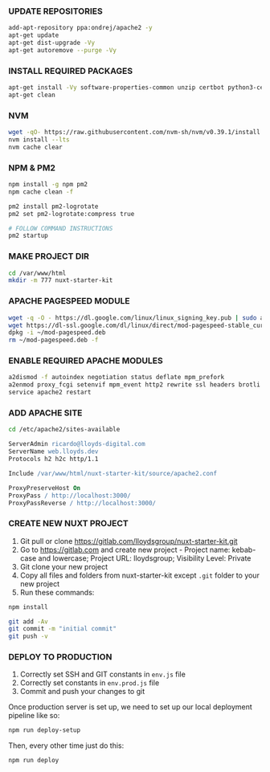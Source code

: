 ### UPDATE REPOSITORIES

```sh
add-apt-repository ppa:ondrej/apache2 -y
apt-get update
apt-get dist-upgrade -Vy
apt-get autoremove --purge -Vy
```

### INSTALL REQUIRED PACKAGES

```sh
apt-get install -Vy software-properties-common unzip certbot python3-certbot-apache apache2 libapache2-mod-evasive
apt-get clean
```

### NVM

```sh
wget -qO- https://raw.githubusercontent.com/nvm-sh/nvm/v0.39.1/install.sh | bash
nvm install --lts
nvm cache clear
```

### NPM & PM2

```sh
npm install -g npm pm2
npm cache clean -f

pm2 install pm2-logrotate
pm2 set pm2-logrotate:compress true

# FOLLOW COMMAND INSTRUCTIONS
pm2 startup
```

### MAKE PROJECT DIR

```sh
cd /var/www/html
mkdir -m 777 nuxt-starter-kit
```

### APACHE PAGESPEED MODULE

```sh
wget -q -O - https://dl.google.com/linux/linux_signing_key.pub | sudo apt-key add -
wget https://dl-ssl.google.com/dl/linux/direct/mod-pagespeed-stable_current_amd64.deb -O ~/mod-pagespeed.deb -v
dpkg -i ~/mod-pagespeed.deb
rm ~/mod-pagespeed.deb -f
```

### ENABLE REQUIRED APACHE MODULES

```sh
a2dismod -f autoindex negotiation status deflate mpm_prefork
a2enmod proxy_fcgi setenvif mpm_event http2 rewrite ssl headers brotli expires proxy proxy_http proxy_connect proxy_ajp evasive pagespeed
service apache2 restart
```

### ADD APACHE SITE

```sh
cd /etc/apache2/sites-available
```

```apache
ServerAdmin ricardo@lloyds-digital.com
ServerName web.lloyds.dev
Protocols h2 h2c http/1.1

Include /var/www/html/nuxt-starter-kit/source/apache2.conf

ProxyPreserveHost On
ProxyPass / http://localhost:3000/
ProxyPassReverse / http://localhost:3000/
```

### CREATE NEW NUXT PROJECT

1. Git pull or clone <https://gitlab.com/lloydsgroup/nuxt-starter-kit.git>
2. Go to <https://gitlab.com> and create new project - Project name: kebab-case and lowercase; Project URL: lloydsgroup; Visibility Level: Private
3. Git clone your new project
4. Copy all files and folders from nuxt-starter-kit except `.git` folder to your new project
5. Run these commands:

```sh
npm install

git add -Av
git commit -m "initial commit"
git push -v
```

### DEPLOY TO PRODUCTION

1. Correctly set SSH and GIT constants in `env.js` file
2. Correctly set constants in `env.prod.js` file
3. Commit and push your changes to git

Once production server is set up, we need to set up our local deployment pipeline like so:

```sh
npm run deploy-setup
```

Then, every other time just do this:

```sh
npm run deploy
```
